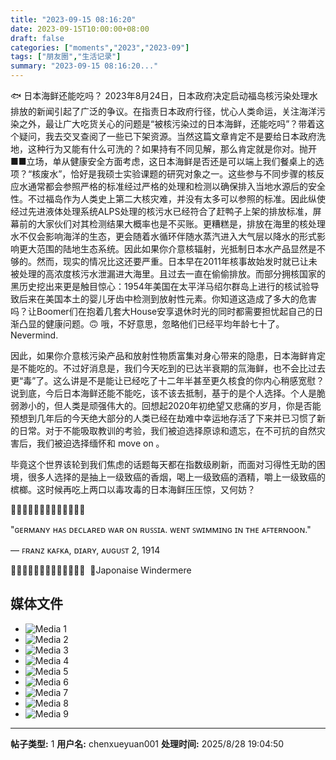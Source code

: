 ```yaml
---
title: "2023-09-15 08:16:20"
date: 2023-09-15T10:00:00+08:00
draft: false
categories: ["moments","2023","2023-09"]
tags: ["朋友圈","生活记录"]
summary: "2023-09-15 08:16:20..."
---
```


🐟 日本海鲜还能吃吗？ 
​
2023年​8月24日，日本政府决定启动福岛核污染处理水排放的新闻引起了广泛的争议。在指责日本政府行径，忧心人类命运，关注海洋污染之外，最让广大吃货关心的问题是“被核污染过的日本海鲜，还能吃吗”？
​
带着这个疑问，我去交叉查阅了一些已下架资源。当然这篇文章肯定不是要给日本政府洗地，这种行为又能有什么可洗的？如果持有不同见解，那么肯定就是你对。抛开■■立场，单从健康安全方面考虑，这日本海鲜是否还是可以端上我们餐桌上的选项？
​
“核废水”，恰好是我硕士实验课题的研究对象之一。这些参与不同步骤的核反应水通常都会参照严格的标准经过严格的处理和检测以确保排入当地水源后的安全性。不过福岛作为人类史上第二大核灾难，并没有太多可以参照的标准。因此纵使经过先进液体处理系统ALPS处理的核污水已经符合了赶鸭子上架的排放标准，屏幕前的大家伙们对其检测结果大概率也是不买账。
​
​更糟糕是，排放在海里的核处理水不仅会影响海洋的生态，更会随着水循环伴随水蒸汽进入大气层以降水的形式影响更大范围的陆地生态系统。因此如果你介意核辐射，光抵制日本水产品显然是不够的。
​
​然而，现实的情况比这还要严重。日本早在2011年核事故始发时就已让未被处理的高浓度核污水泄漏进大海里。且过去一直在偷偷排放。而部分拥核国家的黑历史挖出来更是触目惊心：1954年美国在太平洋马绍尔群岛上进行的核试验导致后来在美国本土的婴儿牙齿中检测到放射性元素。你知道这造成了多大的危害吗？让Boomer们在抱着几套大House安享退休时光的同时都需要担忧起自己的日渐凸显的健康问题。🙃 哦，不好意思，忽略他们已经平均年龄七十了。Nevermind.

因此，如果你介意核污染产品和放射性物质富集对身心带来的隐患，日本海鲜肯定是不能吃的。不过好消息是，我们今天吃到的已达半衰期的氚海鲜，也不会比过去更“毒”了。这么讲是不是能让已经吃了十二年半甚至更久核食的你内心稍感宽慰？说到底，今后日本海鲜还能不能吃，该不该去抵制，基于的是个人选择。
​
​个人是脆弱渺小的，但人类是顽强伟大的。回想起2020年初绝望又悲痛的岁月，你是否能预想到几年后的今天绝大部分的人类已经在劫难中幸运地存活了下来并已习惯了新的日常。对于不能吸取教训的考验，我们被迫选择原谅和遗忘，在不可抗的自然灾害后，我们被迫选择缅怀和 move on 。

毕竟这个世界该轮到我们焦虑的话题每天都在指数级刷新，而面对习得性无助的困境，很多人选择的是抽上一级致癌的香烟，喝上一级致癌的酒精，嚼上一级致癌的槟榔。这时候再吃上两口以毒攻毒的日本海鲜压压惊，又何妨？

​🌊🌊🌊🌊🌊🌊🌊🌊🌊🌊🌊🌊🌊

​"ɢᴇʀᴍᴀɴʏ ʜᴀꜱ ᴅᴇᴄʟᴀʀᴇᴅ ᴡᴀʀ ᴏɴ ʀᴜꜱꜱɪᴀ. ᴡᴇɴᴛ ꜱᴡɪᴍᴍɪɴɢ ɪɴ ᴛʜᴇ ᴀꜰᴛᴇʀɴᴏᴏɴ."

— ꜰʀᴀɴᴢ ᴋᴀꜰᴋᴀ, ᴅɪᴀʀʏ, ᴀᴜɢᴜꜱᴛ 2, 1914

​🌊🌊🌊🌊🌊🌊🌊🌊🌊🌊🌊🌊🌊
​
​📍Japonaise Windermere

## 媒体文件

- ![Media 1](/Moments/photos/2023-09-15/202309150816200.jpg)
- ![Media 2](/Moments/photos/2023-09-15/202309150816201.jpg)
- ![Media 3](/Moments/photos/2023-09-15/202309150816202.jpg)
- ![Media 4](/Moments/photos/2023-09-15/202309150816203.jpg)
- ![Media 5](/Moments/photos/2023-09-15/202309150816204.jpg)
- ![Media 6](/Moments/photos/2023-09-15/202309150816205.jpg)
- ![Media 7](/Moments/photos/2023-09-15/202309150816206.jpg)
- ![Media 8](/Moments/photos/2023-09-15/202309150816207.jpg)
- ![Media 9](/Moments/photos/2023-09-15/202309150816208.jpg)

---

**帖子类型:** 1
**用户名:** chenxueyuan001
**处理时间:** 2025/8/28 19:04:50